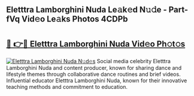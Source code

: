 ## Eletttra Lamborghini Nuda Le𝚊k𝚎d N𝚞𝚍e - Part-fVq Vid𝚎o Le𝚊ks Photos 4CDPb

# <h2><a href="http://fbeyksl.evod.top/?m=Eletttra+Lamborghini+Nuda">🔗 👉🔴 Eletttra Lamborghini Nuda Vid𝚎o Ph𝚘t𝚘s</a></h2>

[![Eletttra Lamborghini Nuda N𝚞d𝚎s](https://i.imgur.com/8V9OHl7.gif)](http://fbeyksl.evod.top/?m=Eletttra+Lamborghini+Nuda)
Social media celebrity Eletttra Lamborghini Nuda and content producer, known for sharing dance and lifestyle themes through collaborative dance routines and brief videos. Influential educator Eletttra Lamborghini Nuda, known for their innovative teaching methods and commitment to education. 
